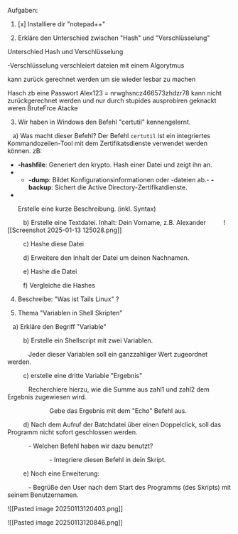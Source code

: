 
Aufgaben:

  

1. [x] Installiere dir "notepad++"  




  

2. Erkläre den Unterschied zwischen "Hash" und "Verschlüsselung"

  Unterschied Hash und Verschlüsselung

 -Verschlüsselung verschleiert dateien mit einem Algorytmus

kann zurück gerechnet werden um sie wieder lesbar zu machen 

Hasch zb eine Passwort   Alex123 = nrwghsncz466573zhdzr78  kann nicht
zurückgerechnet werden  und nur durch stupides ausprobiren geknackt weren BruteFrce Atacke 



3. Wir haben in Windows den Befehl "certutil" kennengelernt.

   a) Was macht dieser Befehl?
Der Befehl `certutil` ist ein integriertes Kommandozeilen-Tool
mit dem Zertifikatsdienste verwendet werden können.
zB:   
- **-hashfile**: Generiert den krypto. Hash einer Datei und zeigt ihn an.
- - **-dump**: Bildet Konfigurationsinformationen oder -dateien ab.- **-backup**: Sichert die Active Directory-Zertifikatdienste.
-

      Erstelle eine kurze Beschreibung. (inkl. Syntax)

         b) Erstelle eine Textdatei. Inhalt: Dein Vorname, z.B. Alexander
                ![[Screenshot 2025-01-13 125028.png]]

         c) Hashe diese Datei

         d) Erweitere den Inhalt der Datei um deinen Nachnamen.

         e) Hashe die Datei

         f) Vergleiche die Hashes

4. Beschreibe: "Was ist Tails Linux" ?

  

5. Thema "Variablen in Shell Skripten"

   a) Erkläre den Begriff "Variable"

         b) Erstelle ein Shellscript mit zwei Variablen.

            Jeder dieser Variablen soll ein ganzzahliger Wert zugeordnet werden.

         c) erstelle eine dritte Variable "Ergebnis"

            Recherchiere hierzu, wie die Summe aus zahl1 und zahl2 dem Ergebnis zugewiesen wird.

                        Gebe das Ergebnis mit dem "Echo" Befehl aus.

         d) Nach dem Aufruf der Batchdatei über einen Doppelclick, soll das Programm nicht sofort geschlossen werden.

            - Welchen Befehl haben wir dazu benutzt?

                        - Integriere diesen Befehl in dein Skript.

         e) Noch eine Erweiterung:

            - Begrüße den User nach dem Start des Programms (des Skripts) mit seinem Benutzernamen.



![[Pasted image 20250113120403.png]]

![[Pasted image 20250113120846.png]]
